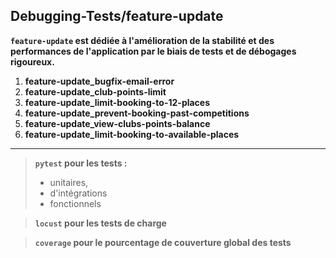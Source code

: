 
## Debugging-Tests/feature-update

**`feature-update` est dédiée à l'amélioration de la stabilité et des performances de l'application par le biais de tests et de débogages rigoureux.**
1. **feature-update_bugfix-email-error**
2. **feature-update_club-points-limit**
3. **feature-update_limit-booking-to-12-places**
4. **feature-update_prevent-booking-past-competitions**
5. **feature-update_view-clubs-points-balance**
6. **feature-update_limit-booking-to-available-places**

---

> **`pytest` pour les tests :**  
> - unitaires,
> - d'intégrations
> - fonctionnels

> **`locust` pour les tests de charge**  

> **`coverage` pour le pourcentage de couverture global des tests**